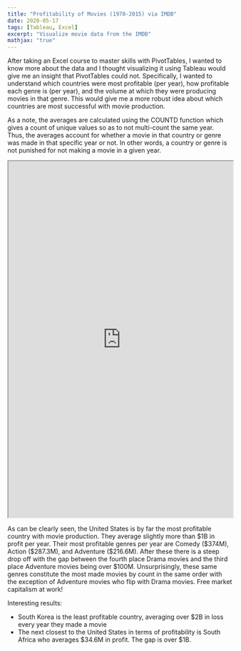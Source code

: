 ```yaml
---
title: "Profitability of Movies (1970-2015) via IMDB"
date: 2020-05-17
tags: [Tableau, Excel]
excerpt: "Visualize movie data from the IMDB"
mathjax: "true"
---
```


After taking an Excel course to master skills with PivotTables, I wanted to know more about the data and I thought visualizing it using Tableau would give me an insight that PivotTables could not. Specifically, I wanted to understand which countries were most profitable (per year), how profitable each genre is (per year), and the volume at which they were producing movies in that genre. This would give me a more robust idea about which countries are most successful with movie production. 

As a note, the averages are calculated using the COUNTD function which gives a count of unique values so as to not multi-count the same year. Thus, the averages account for whether a movie in that country or genre was made in that specific year or not. In other words, a country or genre is not punished for not making a movie in a given year.

<iframe src="https://public.tableau.com/shared/W3BGJMYWF?:showVizHome=no&:embed=true" width="100%" height="800"></iframe>

As can be clearly seen, the United States is by far the most profitable country with movie production. They average slightly more than \$1B in profit per year. Their most profitable genres per year are Comedy (\$374M), Action (\$287.3M), and Adventure (\$216.6M). After these there is a steep drop off with the gap between the fourth place Drama movies and the third place Adventure movies being over \$100M. Unsurprisingly, these same genres constitute the most made movies by count in the same order with the exception of Adventure movies who flip with Drama movies. Free market capitalism at work!

Interesting results: 

* South Korea is the least profitable country, averaging over $2B in loss every year they made a movie
* The next closest to the United States in terms of profitability is South Africa who averages $34.6M in profit. The gap is over \$1B.
